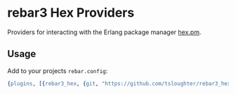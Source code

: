 rebar3 Hex Providers
=========================

Providers for interacting with the Erlang package manager [hex.pm](https://hex.pm/).


Usage
------

Add to your projects `rebar.config`:

```erlang
{plugins, [{rebar3_hex, {git, "https://github.com/tsloughter/rebar3_hex.git", {branch, "master"}}}]}.
```
